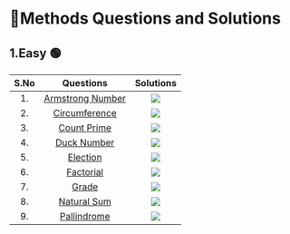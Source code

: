 # 📝Methods Questions and  Solutions
## 1.Easy 🟢
| S.No | Questions | Solutions |
| :---: | :---: | :---: |
| 1. | [Armstrong Number](https://www.geeksforgeeks.org/program-for-armstrong-numbers/) |   <a href="https://github.com/Aritra101/DSA/blob/master/Solutions/Methods/Easy/Armstrong.java"><img src="https://img.shields.io/badge/Solution-green"></a>    |
| 2. | [Circumference](https://www.geeksforgeeks.org/program-find-circumference-circle/) |   <a href="https://github.com/Aritra101/DSA/blob/master/Solutions/Methods/Easy/Circle.java"><img src="https://img.shields.io/badge/Solution-green"></a>    |
| 3. | [Count Prime](https://www.codingninjas.com/studio/library/count-prime-in-ranges) |   <a href="https://github.com/Aritra101/DSA/blob/master/Solutions/Methods/Easy/CountPrime.java"><img src="https://img.shields.io/badge/Solution-green"></a>    |
| 4. | [Duck Number](https://www.geeksforgeeks.org/check-whether-number-duck-number-not/) |   <a href="https://github.com/Aritra101/DSA/blob/master/Solutions/Methods/Easy/Duck_Number.java"><img src="https://img.shields.io/badge/Solution-green"></a>    |
| 5. | [Election](https://www.efaculty.in/java-programs/voting-age-program-in-java/) |   <a href="https://github.com/Aritra101/DSA/blob/master/Solutions/Methods/Easy/Election.java"><img src="https://img.shields.io/badge/Solution-green"></a>    |
| 6. | [Factorial](https://www.programiz.com/java-programming/examples/factorial) |   <a href="https://github.com/Aritra101/DSA/blob/master/Solutions/Methods/Easy/Factorial.java"><img src="https://img.shields.io/badge/Solution-green"></a>    |
| 7. | [Grade](https://www.tutorialspoint.com/Java-program-to-calculate-student-grades) |   <a href="https://github.com/Aritra101/DSA/blob/master/Solutions/Methods/Easy/Marks.java"><img src="https://img.shields.io/badge/Solution-green"></a>    |
| 8. | [Natural Sum](https://www.javatpoint.com/java-program-to-find-sum-of-natural-numbers) |   <a href="https://github.com/Aritra101/DSA/blob/master/Solutions/Methods/Easy/NaturalSum.java"><img src="https://img.shields.io/badge/Solution-green"></a>    |
| 9. | [Pallindrome](https://www.programiz.com/java-programming/examples/palindrome-number) |   <a href="https://github.com/Aritra101/DSA/blob/master/Solutions/Methods/Easy/Pallindrome.java"><img src="https://.shields.io/badge/Solution-green"></a>    |
